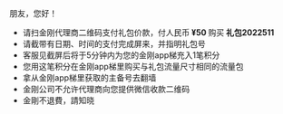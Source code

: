 朋友，您好！

- 请扫金刚代理商二维码支付礼包价款，付人民币<strong> ¥50 </strong>购买<strong> 礼包2022511 </strong>
- 请截带有日期、时间的支付完成屏来，并指明礼包号
- 客服见截屏后将于5分钟内为您的金刚app梯充入1笔积分
- 您用这笔积分在金刚app梯里购买与礼包流量尺寸相同的流量包
- 拿从金刚app梯里获取的主备号去翻墙
- 金刚公司不允许代理商向您提供微信收款二维码
- 金剛不退費，請知晓
